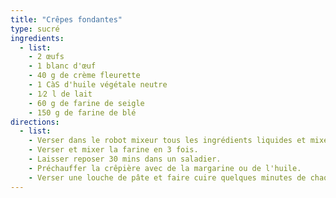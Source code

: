 ```yaml
---
title: "Crêpes fondantes"
type: sucré
ingredients:
  - list:
    - 2 œufs
    - 1 blanc d'œuf
    - 40 g de crème fleurette
    - 1 CàS d'huile végétale neutre
    - 1⁄2 l de lait
    - 60 g de farine de seigle
    - 150 g de farine de blé
directions:
  - list:
    - Verser dans le robot mixeur tous les ingrédients liquides et mixer.
    - Verser et mixer la farine en 3 fois.
    - Laisser reposer 30 mins dans un saladier.
    - Préchauffer la crêpière avec de la margarine ou de l'huile.
    - Verser une louche de pâte et faire cuire quelques minutes de chaque côtés.
---
```

